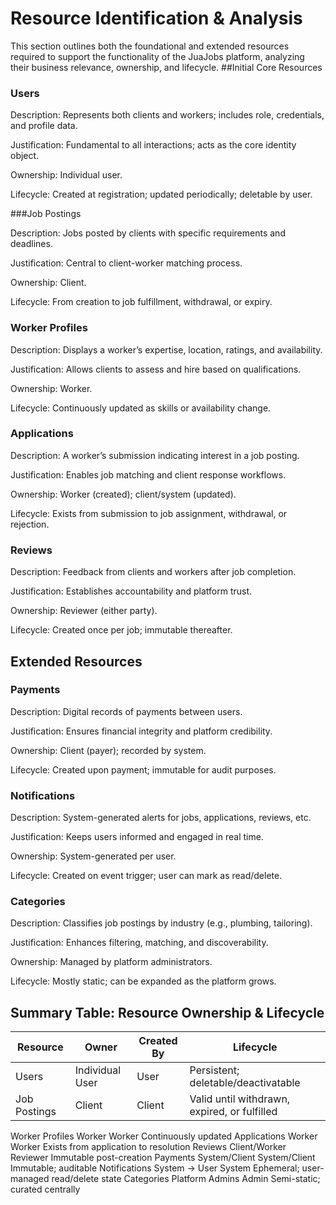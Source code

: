 # Resource Identification & Analysis
This section outlines both the foundational and extended resources required to support the functionality of the JuaJobs platform, analyzing their business relevance, ownership, and lifecycle.
##Initial Core Resources

### Users

Description: Represents both clients and workers; includes role, credentials, and profile data.


Justification: Fundamental to all interactions; acts as the core identity object.


Ownership: Individual user.


Lifecycle: Created at registration; updated periodically; deletable by user.


###Job Postings


Description: Jobs posted by clients with specific requirements and deadlines.


Justification: Central to client-worker matching process.


Ownership: Client.


Lifecycle: From creation to job fulfillment, withdrawal, or expiry.


### Worker Profiles


Description: Displays a worker’s expertise, location, ratings, and availability.


Justification: Allows clients to assess and hire based on qualifications.


Ownership: Worker.


Lifecycle: Continuously updated as skills or availability change.


### Applications


Description: A worker’s submission indicating interest in a job posting.


Justification: Enables job matching and client response workflows.


Ownership: Worker (created); client/system (updated).


Lifecycle: Exists from submission to job assignment, withdrawal, or rejection.


### Reviews


Description: Feedback from clients and workers after job completion.


Justification: Establishes accountability and platform trust.


Ownership: Reviewer (either party).


Lifecycle: Created once per job; immutable thereafter.


## Extended Resources

### Payments


Description: Digital records of payments between users.


Justification: Ensures financial integrity and platform credibility.


Ownership: Client (payer); recorded by system.


Lifecycle: Created upon payment; immutable for audit purposes.


### Notifications


Description: System-generated alerts for jobs, applications, reviews, etc.


Justification: Keeps users informed and engaged in real time.


Ownership: System-generated per user.


Lifecycle: Created on event trigger; user can mark as read/delete.


### Categories


Description: Classifies job postings by industry (e.g., plumbing, tailoring).


Justification: Enhances filtering, matching, and discoverability.


Ownership: Managed by platform administrators.


Lifecycle: Mostly static; can be expanded as the platform grows.



## Summary Table: Resource Ownership & Lifecycle
| Resource	| Owner |	Created By | Lifecycle
|----------|----------|----------|----------|
| Users |	Individual User |	User |	Persistent; deletable/deactivatable |
| Job Postings |	Client |	Client |	Valid until withdrawn, expired, or fulfilled |
Worker Profiles	Worker	Worker	Continuously updated
Applications	Worker	Worker	Exists from application to resolution
Reviews	Client/Worker	Reviewer	Immutable post-creation
Payments	System/Client	System/Client	Immutable; auditable
Notifications	System → User	System	Ephemeral; user-managed read/delete state
Categories	Platform Admins	Admin	Semi-static; curated centrally

